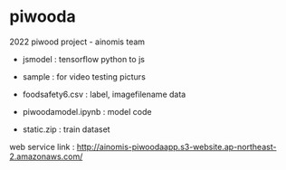 # piwooda
2022 piwood project - ainomis team

- jsmodel : tensorflow python to js

- sample : for video testing picturs

- foodsafety6.csv : label, imagefilename data

- piwoodamodel.ipynb : model code

- static.zip : train dataset


web service link : http://ainomis-piwoodaapp.s3-website.ap-northeast-2.amazonaws.com/

